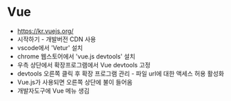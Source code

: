 # Vue

- https://kr.vuejs.org/
- 시작하기 - 개발버전 CDN 사용
- vscode에서 'Vetur' 설치
- chrome 웹스토어에서 'vue.js devtools'  설치
- 우측 상단에서 확장프로그램에서 Vue devtools 고정
- devtools 오른쪽 클릭 후 확장 프로그램 관리 - 파일 url에 대한 액세스 허용 활성화
- Vue.js가 사용되면 오른쪽 상단에 불이 들어옴
- 개발자도구에 Vue 메뉴 생김
